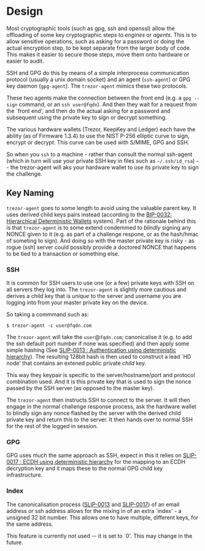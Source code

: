 # Design

Most cryptographic tools (such as gpg, ssh and openssl) allow the offloading of some key cryptographic steps to *engines* or *agents*. This is to allow sensitive operations, such as asking for a password or doing the actual encryption step, to be kept separate from the larger body of code. This makes it easier to secure those steps, move them onto hardware or easier to audit.

SSH and GPG do this by means of a simple interprocess communication protocol (usually a unix domain socket) and an agent (`ssh-agent`) or GPG key daemon (`gpg-agent`).  The `trezor-agent` mimics these two protocols.

These two agents make the connection between the front end (e.g. a `gpg --sign` command, or an `ssh user@fqdn`). And then they wait for a request from the `front end', and then do the actual asking for a password and subsequent using the private key to sign or decrypt something.

The various hardware wallets (Trezor, KeepKey and Ledger) each have the ability (as of Firmware 1.3.4) to use the NIST P-256 elliptic curve to sign, encrypt or decrypt. This curve can be used with S/MIME, GPG and SSH.

So when you `ssh` to a machine - rather than consult the normal ssh-agent (which in turn will use your private SSH key in files such as `~/.ssh/id_rsa`) -- the trezor-agent will aks your hardware wallet to use its private key to sign the challenge.

## Key Naming

`trezor-agent` goes to some length to avoid using the valuable parent key. It uses derived child keys pairs instead (according to the [BIP-0032: Hierarchical Deterministic Wallets][1] system). Part of the rationale behind this is that `trezor-agent` is to some extend condemmed to *blindly* signing any NONCE given to it (e.g. as part of a challenge respone, or as the hash/hmac of someting to sign). And doing so with the master private key is risky - as rogue (ssh) server could possibly provide a doctored NONCE that happens to be tied to a transaction or something else. 


### SSH

It is common for SSH users to use one (or a few) private keys with SSH on all servers they log into. The `trezor-agent` is slightly more cautious and derives a child key that is *unique* to the server and username you are logging into from your master private key on the device.

So taking a commmand such as:

	$ trezor-agent -c user@fqdn.com 

The `trezor-agent` will take the `user`@`fqdn.com`; canonicalise it (e.g. to add the ssh default port number if none was specified) and then apply some simple hashing (See [SLIP-0013 : Authentication using deterministic hierarchy][2]). The resulting 128bit hash is then used to construct a lead `HD node' that contains an extened public private *child* key.

This way they keypair is specific to the server/hostname/port and protocol combination used. And it is this private key that is used to sign the nonce passed by the SSH server (as opposed to the master key).

The `trezor-agent` then instructs SSH to connect to the server. It will then engage in the normal challenge response process, ask the hardware wallet to blindly sign any nonce flashed by the server with the derived child private key and return this to the server. It then hands over to normal SSH for the rest of the logged in session.

### GPG

GPG uses much the same approach as SSH, expect in this it relies on [SLIP-0017 : ECDH using deterministic hierarchy][3] for the mapping to an ECDH decryption key and it maps these to the normal GPG child key infrastructure.

### Index

The canonicalisation process ([SLIP-0013][2] and [SLIP-0017][3]) of an email address or ssh address allows for the mixing in of an extra `index' - a unsigned 32 bit number. This allows one to have multiple, different keys, for the same address. 

This feature is currently not used -- it is set to `0'. This may change in the future.

[1]: https://github.com/bitcoin/bips/blob/master/bip-0032.mediawiki 
[2]: https://github.com/satoshilabs/slips/blob/master/slip-0013.md
[3]: https://github.com/satoshilabs/slips/blob/master/slip-0017.md
